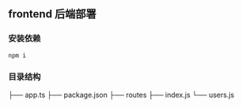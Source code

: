 ## frontend 后端部署

### 安装依赖

```bash
npm i
```

### 目录结构

├── app.ts
├── package.json
├── routes
    ├── index.js
    └── users.js